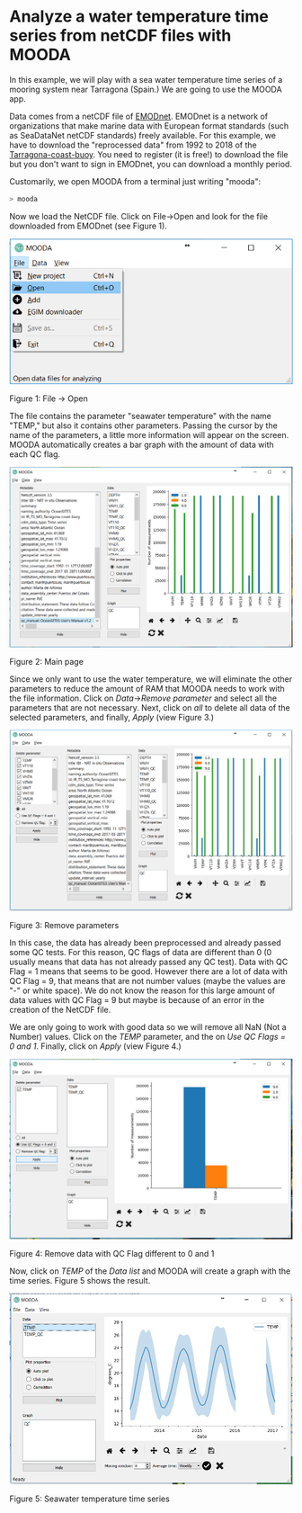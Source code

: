# Analyze a water temperature time series from netCDF files with MOODA

In this example, we will play with a sea water temperature time series of a mooring system near Tarragona (Spain.) We are going to use the MOODA app.

Data comes from a netCDF file of [EMODnet](http://www.emodnet.eu/). EMODnet is a network of organizations that make marine data with European format standards (such as SeaDataNet netCDF standards) freely available. For this example, we have to download the "reprocessed data" from 1992 to 2018 of the [Tarragona-coast-buoy](http://www.emodnet-physics.eu/map/platinfo/piroosdownload.aspx?platformid=28150). You need to register (it is free!) to download the file but you don't want to sign in EMODnet, you can download a monthly period.

Customarily, we open MOODA from a terminal just writing "mooda":

```bash
> mooda
```

Now we load the NetCDF file. Click on File->Open and look for the file downloaded from EMODnet (see Figure 1).

![File, open](../img/examples/mooda/file_open.PNG)

Figure 1: File -> Open

The file contains the parameter "seawater temperature" with the name "TEMP," but also it contains other parameters. Passing the cursor by the name of the parameters, a little more information will appear on the screen. MOODA automatically creates a bar graph with the amount of data with each QC flag.

![MOODA main page](../img/examples/mooda/main_page_tarragona.PNG)

Figure 2: Main page

Since we only want to use the water temperature, we will eliminate the other parameters to reduce the amount of RAM that MOODA needs to work with the file information. Click on *Data*->*Remove parameter* and select all the parameters that are not necessary. Next, click on *all* to delete all data of the selected parameters, and finally, *Apply* (view Figure 3.)

![MOODA remove parameters](../img/examples/mooda/remove_parameters_not_temp.PNG)

Figure 3: Remove parameters

In this case, the data has already been preprocessed and already passed some QC tests. For this reason, QC flags of data are different than 0 (0 usually means that data has not already passed any QC test). Data with QC Flag = 1 means that seems to be good. However there are a lot of data with QC Flag = 9, that means that are not number values (maybe the values are "-" or white space). We do not know the reason for this large amount of data values with QC Flag = 9 but maybe is because of an error in the creation of the NetCDF file.

We are only going to work with good data so we will remove all NaN (Not a Number) values. Click on the *TEMP* parameter, and the on *Use QC Flags = 0 and 1*. Finally, click on *Apply* (view Figure 4.)

![MOODA only temp](../img/examples/mooda/remove_qc_not_1.PNG)

Figure 4: Remove data with QC Flag different to 0 and 1

Now, click on *TEMP* of the *Data list* and MOODA will create a graph with the time series. Figure 5 shows the result.

![MOODA temp time series](../img/examples/mooda/temp_ts.PNG)

Figure 5: Seawater temperature time series
